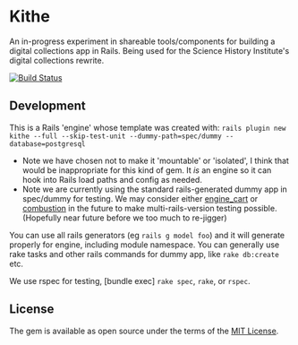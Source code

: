 # Kithe
An in-progress experiment in shareable tools/components for building a digital collections app in Rails.  Being used for the Science History Institute's digital collections rewrite.

[![Build Status](https://travis-ci.org/sciencehistory/kithe.svg?branch=master)](https://travis-ci.org/sciencehistory/kithe)

## Development

This is a Rails 'engine' whose template was created with: `rails plugin new kithe --full --skip-test-unit --dummy-path=spec/dummy --database=postgresql`

* Note we have chosen not to make it 'mountable' or 'isolated', I think that would be inappropriate for this kind of gem. It _is_ an engine so it can hook into Rails load paths and config as needed.
* Note we are currently using the standard rails-generated dummy app in spec/dummy for testing. We may consider either [engine_cart](https://github.com/cbeer/engine_cart) or [combustion](https://github.com/pat/combustion) in the future to make multi-rails-version testing possible. (Hopefully near future before we too much to re-jigger)

You can use all rails generators (eg `rails g model foo`) and it will generate properly for engine,
including module namespace. You can generally use rake tasks and other rails commands for dummy app, like `rake db:create` etc.

We use rspec for testing, [bundle exec] `rake spec`, `rake`, or `rspec`.


## License
The gem is available as open source under the terms of the [MIT License](https://opensource.org/licenses/MIT).
